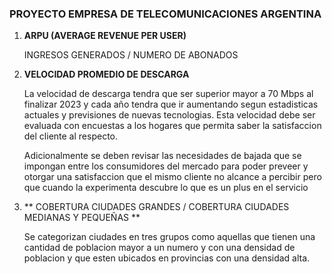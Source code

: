 ### PROYECTO EMPRESA DE TELECOMUNICACIONES ARGENTINA


1) **ARPU (AVERAGE REVENUE PER USER)**  

   INGRESOS GENERADOS / NUMERO DE ABONADOS  

2) **VELOCIDAD PROMEDIO DE DESCARGA**

   La velocidad de descarga tendra que ser superior mayor a 70 Mbps al finalizar 2023 y cada año tendra que ir aumentando segun estadisticas actuales y previsiones de       nuevas tecnologias.
   Esta velocidad debe ser evaluada con encuestas a los hogares que permita saber la satisfaccion del cliente al respecto.

   Adicionalmente se deben revisar las necesidades de bajada que se impongan entre los consumidores del mercado para poder preveer y otorgar una satisfaccion que el mismo cliente no alcance a percibir pero que cuando la experimenta descubre lo que es un plus en el servicio

4) ** COBERTURA CIUDADES GRANDES / COBERTURA CIUDADES MEDIANAS Y PEQUEÑAS **

   Se categorizan ciudades en tres grupos como aquellas que tienen una cantidad de poblacion mayor a un numero y con una densidad de poblacion y que esten ubicados
   en provincias con una densidad alta.

   

